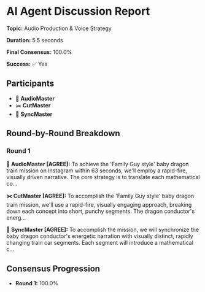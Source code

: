 # AI Agent Discussion Report

**Topic:** Audio Production & Voice Strategy

**Duration:** 5.5 seconds

**Final Consensus:** 100.0%

**Success:** ✅ Yes

## Participants

- 🎵 **AudioMaster**
- ✂️ **CutMaster**
- 🎯 **SyncMaster**

## Round-by-Round Breakdown

### Round 1

**🎵 AudioMaster [AGREE]:** To achieve the 'Family Guy style' baby dragon train mission on Instagram within 63 seconds, we'll employ a rapid-fire, visually driven narrative. The core strategy is to translate each mathematical co...

**✂️ CutMaster [AGREE]:** To accomplish the 'Family Guy style' baby dragon train mission, we'll use a rapid-fire, visually engaging approach, breaking down each concept into short, punchy segments. The dragon conductor's energ...

**🎯 SyncMaster [AGREE]:** To accomplish the mission, we will synchronize the baby dragon conductor's energetic narration with visually distinct, rapidly changing train car segments. Each segment will introduce a mathematical c...

## Consensus Progression

- **Round 1:** 100.0%
